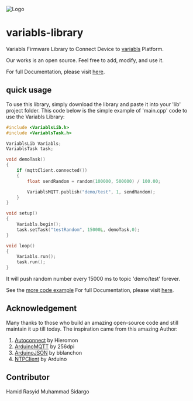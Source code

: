 
![Logo](https://user-images.githubusercontent.com/29002137/115189743-2b6cd200-a111-11eb-8adf-ce4ca1f01cb3.png)

# variabls-library
Variabls Firmware Library to Connect Device to [variabls](demo.variabls.com) Platform.

Our works is an open source. Feel free to add, modify, and use it.

For full Documentation, please visit [here](https://variabls.gitbook.io/welcome/).

## quick usage
To use this library, simply download the library and paste it into your 'lib' project folder. This code below is the simple example of 'main.cpp' code to use the Variabls Library:

```c++
#include <VariablsLib.h>
#include <VariablsTask.h>

VariablsLib Variabls;
VariablsTask task;

void demoTask()
{
    if (mqttClient.connected())
    {
        float sendRandom = random(100000, 500000) / 100.00;

        VariablsMQTT.publish("demo/test", 1, sendRandom);
    }
}

void setup()
{
    Variabls.begin();
    task.setTask("testRandom", 15000L, demoTask,0);
}

void loop()
{
    Variabls.run();
    task.run();
}
```
It will push random number every 15000 ms to topic 'demo/test' forever.  


See the [more code example](https://variabls.gitbook.io/welcome/sparks-library/example-code)
For full Documentation, please visit [here](https://variabls.gitbook.io/welcome/).

## Acknowledgement
Many thanks to those who build an amazing open-source code and still maintain it up till today. The inspiration came from this amazing Author:
1. [Autoconnect](https://github.com/Hieromon/AutoConnect) by Hieromon
2. [ArduinoMQTT](https://github.com/256dpi/arduino-mqtt) by 256dpi
3. [ArduinoJSON](https://github.com/bblanchon/ArduinoJson) by bblanchon
4. [NTPClient](https://github.com/arduino-libraries/NTPClient) by Arduino





## Contributor
Hamid Rasyid
Muhammad Sidargo
